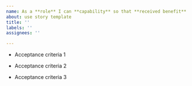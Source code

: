 ```yaml
---
name: As a **role** I can **capability** so that **received benefit**
about: use story template
title: ''
labels: ''
assignees: ''

---
```


- Acceptance criteria 1

- Acceptance criteria 2

- Acceptance criteria 3
